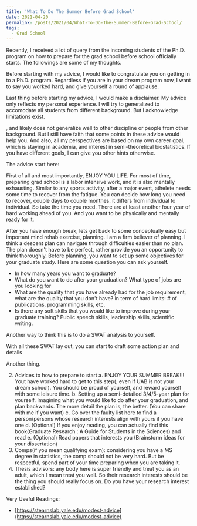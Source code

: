 ```yaml
---
title: 'What To Do The Summer Before Grad School'
date: 2021-04-20
permalink: /posts/2021/04/What-To-Do-The-Summer-Before-Grad-School/
tags:
  - Grad School
---
```


Recently, I received a lot of query from the incoming students of the Ph.D. program on how to prepare for the grad school before school officially starts. The followings are some of my thoughts.

Before starting with my advice, I would like to congratulate you on getting in to a Ph.D. program. Regardless if you are in your dream program now, I want to say you worked hard, and give yourself a round of applause.

Last thing before starting my advice, I would make a disclaimer. My advice only reflects my personal experience. I will try to generalized to accomodate all students from different background. But I acknowledge limitations exist.


, and likely does not generalize well to other discipline or people from other background. But I still have faith that some points in these advice would help you. And also, all my perspectives are based on my own career goal, which is staying in academia, and interest in semi-theoretical biostatistics. If you have different goals, I can give you other hints otherwise.
 
The advice start here: 

First of all and most importantly, ENJOY YOU LIFE. For most of time, preparing grad school is a labor intensive work, and it is also mentally exhausting. Similar to any sports activity, after a major event, athelete needs some time to recover from the fatigue. You can decide how long you need to recover, couple days to couple monthes. it differs from individual to individual. So take the time you need. There are at least another four year of hard working ahead of you. And you want to be physically and mentally ready for it.

After you have enough break, lets get back to some conceptually easy but important mind rehab exercise, planning. I am a firm believer of planning. I think a descent plan can navigate through difficulties easier than no plan. The plan doesn't have to be perfect, rather provide you an opportunity to think thoroughly. Before planning, you want to set up some objectives for your graduate study. Here are some question you can ask yourself.
* In how many years you want to graduate?
* What do you want to do after your graduation? What type of jobs are you looking for
* What are the quality that you have already had for the job requirement, what are the quality that you don't have? in term of hard limits: # of publications, programming skills, etc.
* Is there any soft skills that you would like to improve during your graduate training? Public speech skills, leadership skills, scientific writing.

Another way to think this is to do a SWAT analysis to yourself.

With all these SWAT lay out, you can start to draft some action plan and details




Another thing.



2.	Advices to how to prepare to start
a.	ENJOY YOUR SUMMER BREAK!!! Yout have worked hard to get to this step(, even if UAB is not your dream school). You should be proud of yourself, and reward yourself with some leisure time.
b.	Setting up a semi-detailed 3/4/5-year plan for yourself. Imagining what you would like to do after your graduation, and plan backwards. The more detail the plan is, the better. (You can share with me if you want)
c.	Go over the faulty list here to find a person/persons whose research interests align with yours if you have one
d.	(Optional) If you enjoy reading, you can actually find this book(Graduate Research : A Guide for Students in the Sciences) and read
e.	(Optional) Read papers that interests you (Brainstorm ideas for your dissertation)
3.	Comps(if you mean qualifying exam): considering you have a MS degree in statistics, the comp should not be very hard. But be respectful, spend part of your time preparing when you are taking it.
4.	Thesis advisors: any body here is super friendly and treat you as an adult, which I mean treat you well. So their research interests should be the thing you should really focus on. Do you have your research interest established?



Very Useful Readings:
- [https://stearnslab.yale.edu/modest-advice](https://stearnslab.yale.edu/modest-advice)